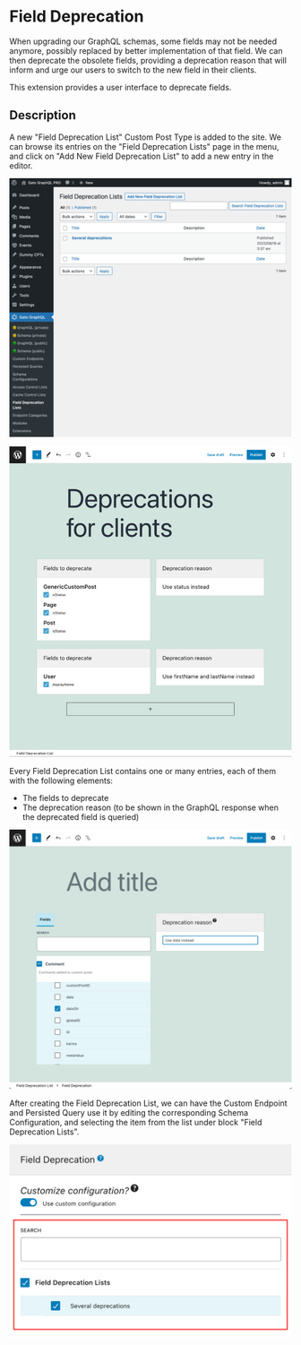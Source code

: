 # Field Deprecation

When upgrading our GraphQL schemas, some fields may not be needed anymore, possibly replaced by better implementation of that field. We can then deprecate the obsolete fields, providing a deprecation reason that will inform and urge our users to switch to the new field in their clients.

This extension provides a user interface to deprecate fields.

## Description

A new "Field Deprecation List" Custom Post Type is added to the site. We can browse its entries on the "Field Deprecation Lists" page in the menu, and click on "Add New Field Deprecation List" to add a new entry in the editor.

<div class="img-width-1024" markdown=1>

![Field Deprecation Lists](../../images/field-deprecation-lists.png "Field Deprecation Lists")

</div>

<div class="img-width-1024" markdown=1>

![Field Deprecation List editor](../../images/field-deprecation-list.png "Field Deprecation List editor")

</div>

Every Field Deprecation List contains one or many entries, each of them with the following elements:

- The fields to deprecate
- The deprecation reason (to be shown in the GraphQL response when the deprecated field is queried)

<div class="img-width-1024" markdown=1>

![Field Deprecation entry](../../images/field-deprecation-entry.png "Field Deprecation entry")

</div>

After creating the Field Deprecation List, we can have the Custom Endpoint and Persisted Query use it by editing the corresponding Schema Configuration, and selecting the item from the list under block "Field Deprecation Lists".

<div class="img-width-610" markdown=1>

![Selecting a Field Deprecation List in the Schema Configuration](../../images/schema-config-field-deprecation-lists.png "Selecting a Field Deprecation List in the Schema Configuration")

</div>


